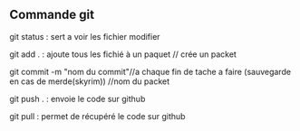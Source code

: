 ## Commande git

git status : sert a voir les fichier modifier

git add . : ajoute tous les fichié à un paquet // crée un packet

git commit -m "nom du commit"//a chaque fin de tache a faire (sauvegarde en cas de merde(skyrim)) //nom du packet

git push . : envoie le code sur github

git pull : permet de récupéré le code sur github


